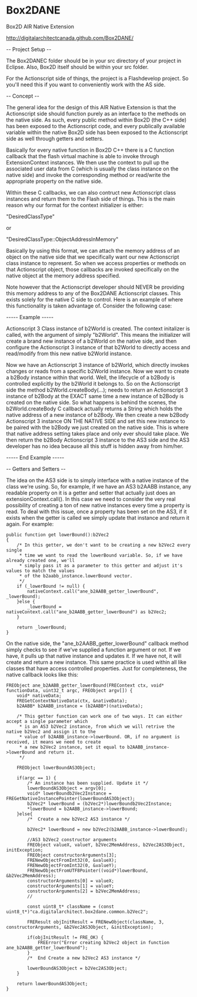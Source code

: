 Box2DANE
========

Box2D AIR Native Extension

http://digitalarchitectcanada.github.com/Box2DANE/

-- Project Setup --

The Box2DANEC folder should be in your src directory of your project in Eclipse. Also, Box2D
itself should be within your src folder. 

For the Actionscript side of things, the project is a Flashdevelop project. So you'll need this
if you want to conveniently work with the AS side.

-- Concept --

The general idea for the design of this AIR Native Extension is that the Actionscript side should
function purely as an interface to the methods on the native side. As such, every public method
within Box2D (the C++ side) has been exposed to the Actionscript code, and every publically 
available variable within the native Box2D side has been exposed to the Actionscript side as
well through getters and setters.

Basically for every native function in Box2D C++ there is a C function callback that the flash
virtual machine is able to invoke through ExtensionContext instances. We then use the context
to pull up the associated user data from C (which is usually the class instance on the native side)
and invoke the corresponding method or read/write the appropriate property on the native side.

Within these C callbacks, we can also contruct new Actionscript class instances and return them
to the Flash side of things. This is the main reason why our format for the context initializer
is either:

"DesiredClassType"

or

"DesiredClassType::ObjectAddressInMemory"

Basically by using this format, we can attach the memory address of an object on the native side
that we specifically want our new Actionscript class instance to represent. So when we access properties
or methods on that Actionscript object, those callbacks are invoked specifically on the native object
at the memory address specified.

Note however that the Actionscript developer should NEVER be providing this memory address to any
of the Box2DANE Actionscript classes. This exists solely for the native C side to control. Here is
an example of where this functionality is taken advantage of. Consider the following case:

----- Example -----

Actionscript 3 Class instance of b2World is created. The context initalizer is called, with the 
argument of simply "b2World". This means the initializer will create a brand new instance of a 
b2World on the native side, and then configure the Actionscript 3 instance of that b2World to 
directly access and read/modify from this new native b2World instance.

Now we have an Actionscript 3 instance of b2World, which directly invokes changes or reads from
a specific b2World instance. Now we want to create a b2Body instance within that world. Well, 
the lifecycle of a b2Body is controlled explicitly by the b2World it belongs to. So on the Actionscript
side the method b2World.createBody(...); needs to return an Actionscript 3 instance of b2Body at the
EXACT same time a new instance of b2Body is created on the native side. So what happens is behind the
scenes, the b2World.createBody C callback actually returns a String which holds the native address of a
new instance of b2Body. We then create a new b2Body Actionscript 3 instance ON THE NATIVE SIDE and
set this new instance to be paired with the b2Body we just created on the native side. This is where
that native address setting takes place and only ever should take place. We then return the b2Body
Actionscript 3 instance to the AS3 side and the AS3 developer has no idea because all this stuff
is hidden away from him/her.

----- End Example -----

-- Getters and Setters --

The idea on the AS3 side is to simply interface with a native instance of the class we're using. So,
for example, if we have an AS3 b2AABB instance, any readable property on it is a getter and setter
that actually just does an extensionContext.call(). In this case we need to consider the very real
possibility of creating a ton of new native instances every time a property is read. To
deal with this issue, once a property has been set on the AS3, if it exists when the getter is called
we simply update that instance and return it again. For example:

	public function get lowerBound():b2Vec2
	{
		/* In this getter, we don't want to be creating a new b2Vec2 every single
		 * time we want to read the lowerBound variable. So, if we have already created one, we'll
		 * simply pass it as a parameter to this getter and adjust it's values to match the values
		 * of the b2aabb_instance.lowerBound vector.
		 */
		if (_lowerBound != null) {
			nativeContext.call("ane_b2AABB_getter_lowerBound", _lowerBound);
		}else {
			_lowerBound = nativeContext.call("ane_b2AABB_getter_lowerBound") as b2Vec2;
		}
		
		return _lowerBound;
	}
	
On the native side, the "ane_b2AABB_getter_lowerBound" callback method simply checks to see if we've
supplied a function argument or not. If we have, it pulls up that native instance and updates it. If
we have not, it will create and return a new instance. This same practice is used within all like
classes that have access controlled properties. Just for completeness, the native callback looks
like this:

	FREObject ane_b2AABB_getter_lowerBound(FREContext ctx, void* functionData, uint32_t argc, FREObject argv[]) {
		void* nativeData;
		FREGetContextNativeData(ctx, &nativeData);
		b2AABB* b2AABB_instance = (b2AABB*)(nativeData);

		/* This getter function can work one of two ways. It can either accept a single parameter which
		 * is an AS3 b2Vec2 instance, from which we will retrive the native b2Vec2 and assign it to the
		 * value of b2AABB_instance->lowerBound. OR, if no argument is received, it means we need to create
		 * a new b2Vec2 instance, set it equal to b2AABB_instance->lowerBound and return it.
		 */

		FREObject lowerBoundAS3Object;

		if(argc == 1) {
			/* An instance has been supplied. Update it */
			lowerBoundAS3Object = argv[0];
			void* lowerBoundb2Vec2Instance = FREGetNativeInstancePointer(lowerBoundAS3Object);
			b2Vec2* lowerBound = (b2Vec2*)lowerBoundb2Vec2Instance;
			*lowerBound = b2AABB_instance->lowerBound;
		}else{
			/*	Create a new b2Vec2 AS3 instance */

			b2Vec2* lowerBound = new b2Vec2(b2AABB_instance->lowerBound);

			//AS3 b2Vec2 constructor arguments
			FREObject valueX, valueY, b2Vec2MemAddress, b2Vec2AS3Object, initException;
			FREObject constructorArguments[3];
			FRENewObjectFromInt32(0, &valueX);
			FRENewObjectFromInt32(0, &valueY);
			FRENewObjectFromUTF8Pointer((void*)lowerBound, &b2Vec2MemAddress);
			constructorArguments[0] = valueX;
			constructorArguments[1] = valueY;
			constructorArguments[2] = b2Vec2MemAddress;
			//

			const uint8_t* className = (const uint8_t*)"ca.digitalarchitect.box2dane.common.b2Vec2";

			FREResult objInitResult = FRENewObject(className, 3, constructorArguments, &b2Vec2AS3Object, &initException);

			if(objInitResult != FRE_OK) {
				FREError("Error creating b2Vec2 object in function ane_b2AABB_getter_lowerBound");
			}
			/*	End Create a new b2Vec2 AS3 instance */

			lowerBoundAS3Object = b2Vec2AS3Object;
		}

		return lowerBoundAS3Object;
	}
